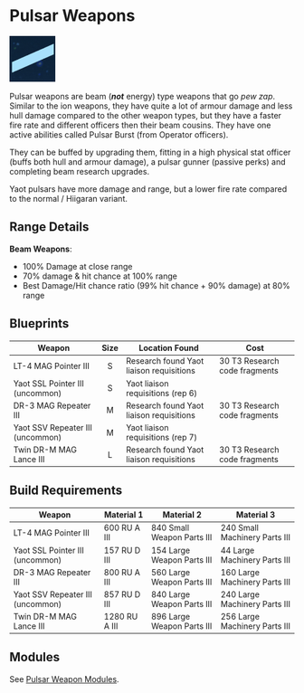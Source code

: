 # Pulsar Weapons

![Pulsars use the beam weapon icon - a diagonal line going from bottom left to top right](../img/modules/beam-weapon-icon.png)

Pulsar weapons are beam (***not*** energy) type weapons that go *pew zap*. Similar to the ion weapons, they have quite a lot of armour damage and less hull damage compared to the other weapon types, but they have a faster fire rate and different officers then their beam cousins. They have one active abilities called Pulsar Burst (from Operator officers).

They can be buffed by upgrading them, fitting in a high physical stat officer (buffs both hull and armour damage), a pulsar gunner (passive perks) and completing beam research upgrades.

Yaot pulsars have more damage and range, but a lower fire rate compared to the normal / Hiigaran variant.

## Range Details

**Beam Weapons**:

* 100% Damage at close range
* 70% damage & hit chance at 100% range
* Best Damage/Hit chance ratio (99% hit chance + 90% damage) at 80% range

## Blueprints

|Weapon                          |Size  |Location Found                          |Cost                         |
|--------------------------------|:----:|----------------------------------------|-----------------------------|
|LT-4 MAG Pointer III            | S    |Research found Yaot liaison requisitions|30 T3 Research code fragments|
|Yaot SSL Pointer III (uncommon) | S    |Yaot liaison requisitions (rep 6)       |                             |
|DR-3 MAG Repeater III           | M    |Research found Yaot liaison requisitions|30 T3 Research code fragments|
|Yaot SSV Repeater III (uncommon)| M    |Yaot liaison requisitions (rep 7)       |                             |
|Twin DR-M MAG Lance III         | L    |Research found Yaot liaison requisitions|30 T3 Research code fragments|

## Build Requirements

|Weapon                          |Material 1   |Material 2                |Material 3                   |
|--------------------------------|-------------|--------------------------|-----------------------------|
|LT-4 MAG Pointer III            |600 RU A III |840 Small Weapon Parts III|240 Small Machinery Parts III|
|Yaot SSL Pointer III (uncommon) |157 RU D III |154 Large Weapon Parts III|44 Large Machinery Parts III |
|DR-3 MAG Repeater III           |800 RU A III |560 Large Weapon Parts III|160 Large Machinery Parts III|
|Yaot SSV Repeater III (uncommon)|857 RU D III |840 Large Weapon Parts III|240 Large Machinery Parts III|
|Twin DR-M MAG Lance III         |1280 RU A III|896 Large Weapon Parts III|256 Large Machinery Parts III|

## Modules

See [Pulsar Weapon Modules](../modules/internal/weapon-modules/pulsar-modules.md).
